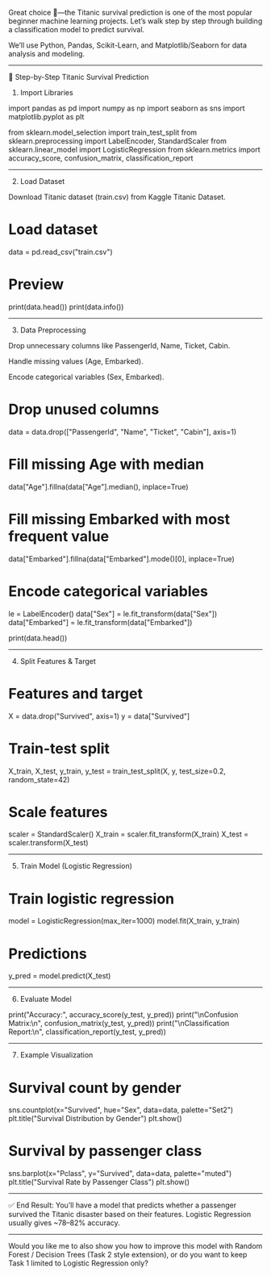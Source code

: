 Great choice 🚢—the Titanic survival prediction is one of the most popular beginner machine learning projects. Let’s walk step by step through building a classification model to predict survival.

We’ll use Python, Pandas, Scikit-Learn, and Matplotlib/Seaborn for data analysis and modeling.


---

📝 Step-by-Step Titanic Survival Prediction

1. Import Libraries

import pandas as pd
import numpy as np
import seaborn as sns
import matplotlib.pyplot as plt

from sklearn.model_selection import train_test_split
from sklearn.preprocessing import LabelEncoder, StandardScaler
from sklearn.linear_model import LogisticRegression
from sklearn.metrics import accuracy_score, confusion_matrix, classification_report


---

2. Load Dataset

Download Titanic dataset (train.csv) from Kaggle Titanic Dataset.

# Load dataset
data = pd.read_csv("train.csv")

# Preview
print(data.head())
print(data.info())


---

3. Data Preprocessing

Drop unnecessary columns like PassengerId, Name, Ticket, Cabin.

Handle missing values (Age, Embarked).

Encode categorical variables (Sex, Embarked).


# Drop unused columns
data = data.drop(["PassengerId", "Name", "Ticket", "Cabin"], axis=1)

# Fill missing Age with median
data["Age"].fillna(data["Age"].median(), inplace=True)

# Fill missing Embarked with most frequent value
data["Embarked"].fillna(data["Embarked"].mode()[0], inplace=True)

# Encode categorical variables
le = LabelEncoder()
data["Sex"] = le.fit_transform(data["Sex"])
data["Embarked"] = le.fit_transform(data["Embarked"])

print(data.head())


---

4. Split Features & Target

# Features and target
X = data.drop("Survived", axis=1)
y = data["Survived"]

# Train-test split
X_train, X_test, y_train, y_test = train_test_split(X, y, test_size=0.2, random_state=42)

# Scale features
scaler = StandardScaler()
X_train = scaler.fit_transform(X_train)
X_test = scaler.transform(X_test)


---

5. Train Model (Logistic Regression)

# Train logistic regression
model = LogisticRegression(max_iter=1000)
model.fit(X_train, y_train)

# Predictions
y_pred = model.predict(X_test)


---

6. Evaluate Model

print("Accuracy:", accuracy_score(y_test, y_pred))
print("\nConfusion Matrix:\n", confusion_matrix(y_test, y_pred))
print("\nClassification Report:\n", classification_report(y_test, y_pred))


---

7. Example Visualization

# Survival count by gender
sns.countplot(x="Survived", hue="Sex", data=data, palette="Set2")
plt.title("Survival Distribution by Gender")
plt.show()

# Survival by passenger class
sns.barplot(x="Pclass", y="Survived", data=data, palette="muted")
plt.title("Survival Rate by Passenger Class")
plt.show()


---

✅ End Result:
You’ll have a model that predicts whether a passenger survived the Titanic disaster based on their features. Logistic Regression usually gives ~78–82% accuracy.


---

Would you like me to also show you how to improve this model with Random Forest / Decision Trees (Task 2 style extension), or do you want to keep Task 1 limited to Logistic Regression only?

